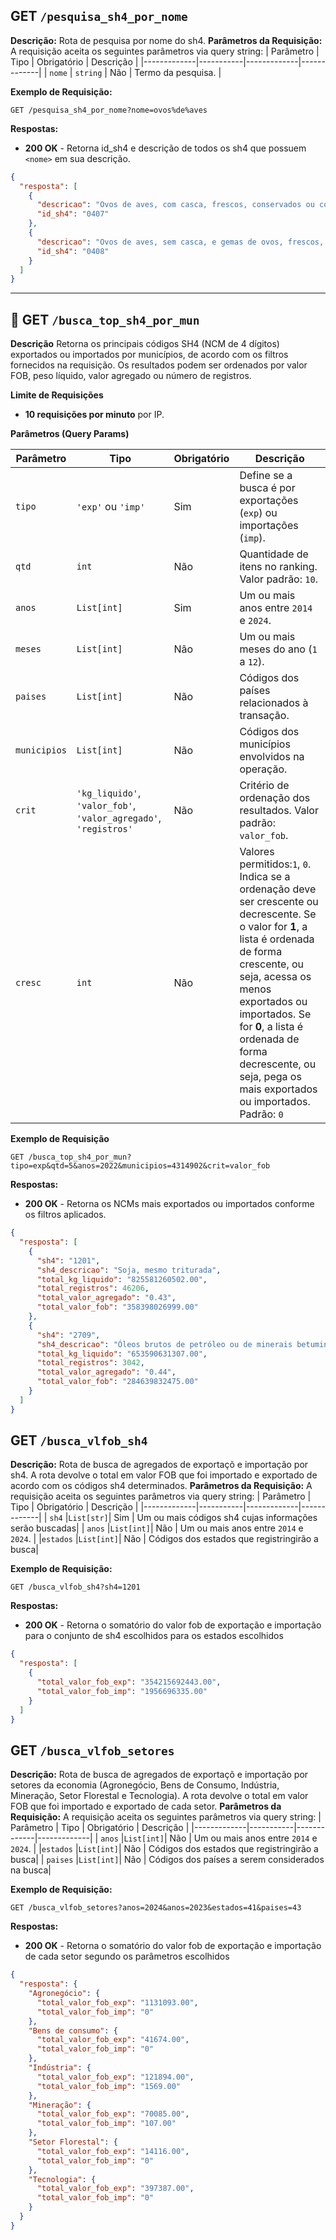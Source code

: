 
## GET `/pesquisa_sh4_por_nome`
**Descrição:**
Rota de pesquisa por nome do sh4. 
**Parâmetros da Requisição:**
A requisição aceita os seguintes parâmetros via query string:
| Parâmetro   | Tipo       | Obrigatório | Descrição |
|-------------|-----------|-------------|-------------|
| `nome`      | `string`  | Não         | Termo da pesquisa. |

**Exemplo de Requisição:**
```
GET /pesquisa_sh4_por_nome?nome=ovos%de%aves
```
**Respostas:**
- **200 OK** - Retorna id_sh4 e descrição de todos os sh4 que possuem `<nome>` em sua descrição.
```json
{
  "resposta": [
    {
      "descricao": "Ovos de aves, com casca, frescos, conservados ou cozidos",
      "id_sh4": "0407"
    },
    {
      "descricao": "Ovos de aves, sem casca, e gemas de ovos, frescos, secos, cozidos em água ou vapor, moldados, congelados ou conservados de outro modo, mesmo adicionados de açúcar ou de outros edulcorantes",
      "id_sh4": "0408"
    }
  ]
}
```
---

## 📍 GET `/busca_top_sh4_por_mun`

**Descrição**
Retorna os principais códigos SH4 (NCM de 4 dígitos) exportados ou importados por municípios, de acordo com os filtros fornecidos na requisição. Os resultados podem ser ordenados por valor FOB, peso líquido, valor agregado ou número de registros.


**Limite de Requisições**
- **10 requisições por minuto** por IP.


**Parâmetros (Query Params)**

| Parâmetro     | Tipo                   | Obrigatório | Descrição |
|---------------|------------------------|-------------|-----------|
| `tipo`        | `'exp'` ou `'imp'`     | Sim         | Define se a busca é por exportações (`exp`) ou importações (`imp`). |
| `qtd`         | `int`                  |    Não      | Quantidade de itens no ranking. Valor padrão: `10`. |
| `anos`        | `List[int]`            | Sim         | Um ou mais anos entre `2014` e `2024`. |
| `meses`       | `List[int]`            |    Não      | Um ou mais meses do ano (`1` a `12`). |
| `paises`      | `List[int]`            |    Não      | Códigos dos países relacionados à transação. |
| `municipios`  | `List[int]`            |    Não      | Códigos dos municípios envolvidos na operação. |
| `crit`        | `'kg_liquido'`, `'valor_fob'`, `'valor_agregado'`, `'registros'` |    Não | Critério de ordenação dos resultados. Valor padrão: `valor_fob`. |
| `cresc`      | `int`  | Não         | Valores permitidos:`1`, `0`. Indica se a ordenação deve ser crescente ou decrescente. Se o valor for **1**, a lista é ordenada de forma crescente, ou seja, acessa os menos exportados ou importados. Se for **0**, a lista é ordenada de forma decrescente, ou seja, pega os mais exportados ou importados. Padrão: `0`  |


**Exemplo de Requisição**
```
GET /busca_top_sh4_por_mun?tipo=exp&qtd=5&anos=2022&municipios=4314902&crit=valor_fob
```

**Respostas:**

- **200 OK** - Retorna os NCMs mais exportados ou importados conforme os filtros aplicados.
```json
{
  "resposta": [
    {
      "sh4": "1201",
      "sh4_descricao": "Soja, mesmo triturada",
      "total_kg_liquido": "825581260502.00",
      "total_registros": 46206,
      "total_valor_agregado": "0.43",
      "total_valor_fob": "358398026999.00"
    },
    {
      "sh4": "2709",
      "sh4_descricao": "Óleos brutos de petróleo ou de minerais betuminosos",
      "total_kg_liquido": "653590631307.00",
      "total_registros": 3042,
      "total_valor_agregado": "0.44",
      "total_valor_fob": "284639832475.00"
    }
  ]
}
```


## GET `/busca_vlfob_sh4`
**Descrição:**
Rota de busca de agregados de exportaçõ e importação por sh4. A rota devolve o total em valor FOB que foi importado e exportado de acordo com os códigos sh4 determinados. 
**Parâmetros da Requisição:**
A requisição aceita os seguintes parâmetros via query string:
| Parâmetro   | Tipo       | Obrigatório | Descrição |
|-------------|-----------|-------------|-------------|
| `sh4`       |`List[str]`| Sim         | Um ou mais códigos sh4 cujas informações serão buscadas|
| `anos`      |`List[int]`| Não         | Um ou mais anos entre `2014` e `2024`. |
|`estados`    |`List[int]`| Não         | Códigos dos estados que registringirão a busca|

**Exemplo de Requisição:**
```
GET /busca_vlfob_sh4?sh4=1201
```
**Respostas:**
- **200 OK** - Retorna o somatório do valor fob de exportação e importação para o conjunto de sh4 escolhidos para os estados escolhidos
```json
{
  "resposta": [
    {
      "total_valor_fob_exp": "354215692443.00",
      "total_valor_fob_imp": "1956696335.00"
    }
  ]
}
```


## GET `/busca_vlfob_setores`
**Descrição:**
Rota de busca de agregados de exportaçõ e importação por setores da economia (Agronegócio, Bens de Consumo, Indústria, Mineração, Setor Florestal e Tecnologia). A rota devolve o total em valor FOB que foi importado e exportado de cada setor. 
**Parâmetros da Requisição:**
A requisição aceita os seguintes parâmetros via query string:
| Parâmetro   | Tipo       | Obrigatório | Descrição |
|-------------|-----------|-------------|-------------|
| `anos`      |`List[int]`| Não         | Um ou mais anos entre `2014` e `2024`. |
|`estados`    |`List[int]`| Não         | Códigos dos estados que registringirão a busca|
| `paises`    |`List[int]`| Não         | Códigos dos países a serem considerados na busca|


**Exemplo de Requisição:**
```
GET /busca_vlfob_setores?anos=2024&anos=2023&estados=41&paises=43
```
**Respostas:**
- **200 OK** - Retorna o somatório do valor fob de exportação e importação de cada setor segundo os parâmetros escolhidos
```json
{
  "resposta": {
    "Agronegócio": {
      "total_valor_fob_exp": "1131093.00",
      "total_valor_fob_imp": "0"
    },
    "Bens de consumo": {
      "total_valor_fob_exp": "41674.00",
      "total_valor_fob_imp": "0"
    },
    "Indústria": {
      "total_valor_fob_exp": "121894.00",
      "total_valor_fob_imp": "1569.00"
    },
    "Mineração": {
      "total_valor_fob_exp": "70085.00",
      "total_valor_fob_imp": "107.00"
    },
    "Setor Florestal": {
      "total_valor_fob_exp": "14116.00",
      "total_valor_fob_imp": "0"
    },
    "Tecnologia": {
      "total_valor_fob_exp": "397387.00",
      "total_valor_fob_imp": "0"
    }
  }
}
```